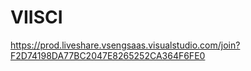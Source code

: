 # VIISCI
https://prod.liveshare.vsengsaas.visualstudio.com/join?F2D74198DA77BC2047E8265252CA364F6FE0
